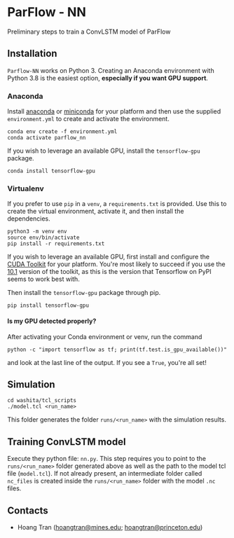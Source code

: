 ParFlow - NN
=======

Preliminary steps to train a ConvLSTM model of ParFlow

## Installation

`Parflow-NN` works on Python 3. Creating an Anaconda environment with Python 3.8
is the easiest option, **especially if you want GPU support**.

### Anaconda

Install [anaconda](https://www.anaconda.com/products/individual) or
[miniconda](https://docs.conda.io/en/latest/miniconda.html) for your platform
and then use the supplied `environment.yml` to create and activate the environment.
```
conda env create -f environment.yml
conda activate parflow_nn
```

If you wish to leverage an available GPU, install the `tensorflow-gpu` package.
```
conda install tensorflow-gpu
```

### Virtualenv

If you prefer to use `pip` in a `venv`, a `requirements.txt` is provided. Use this to
create the virtual environment, activate it, and then install the dependencies.
```
python3 -m venv env
source env/bin/activate
pip install -r requirements.txt
```

If you wish to leverage an available GPU, first install and configure the
[CUDA Toolkit](https://developer.nvidia.com/cuda-downloads) for your platform. You're most
likely to succeed if you use the [10.1](https://developer.nvidia.com/cuda-10.1-download-archive-update2)
version of the toolkit, as this is the version that Tensorflow on PyPI seems to work best with.

Then install the `tensorflow-gpu` package through pip.
```
pip install tensorflow-gpu
```

#### Is my GPU detected properly?

After activating your Conda environment or venv, run the command
```
python -c "import tensorflow as tf; print(tf.test.is_gpu_available())"
```
and look at the last line of the output. If you see a `True`, you're all set!

Simulation
--------------------

```
cd washita/tcl_scripts
./model.tcl <run_name>
```

This folder generates the folder `runs/<run_name>` with the simulation results.

Training ConvLSTM model
--------------------
Execute they python file: ```nn.py```. This step requires you to point to the `runs/<run_name>` folder generated above
as well as the path to the model tcl file (`model.tcl`). If not already present, an intermediate folder called
`nc_files` is created inside the `runs/<run_name>` folder with the model `.nc` files.

Contacts
--------------------
+ Hoang Tran (hoangtran@mines.edu; hoangtran@princeton.edu)